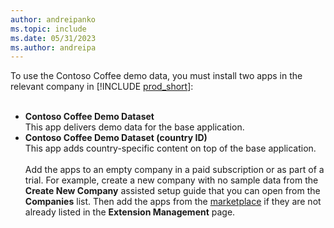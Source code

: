 ```yaml
---
author: andreipanko
ms.topic: include
ms.date: 05/31/2023
ms.author: andreipa
---
```


To use the Contoso Coffee demo data, you must install two apps in the relevant company in [!INCLUDE [prod_short](../includes/prod_short.md)]:  <br><br>
- **Contoso Coffee Demo Dataset**  
    This app delivers demo data for the base application.  
- **Contoso Coffee Demo Dataset (country ID)**  
    This app adds country-specific content on top of the base application.
<br><br>
Add the apps to an empty company in a paid subscription or as part of a trial. For example, create a new company with no sample data from the **Create New Company** assisted setup guide that you can open from the **Companies** list. Then add the apps from the [marketplace](../ui-extensions-install-uninstall.md#install) if they are not already listed in the **Extension Management** page.  
